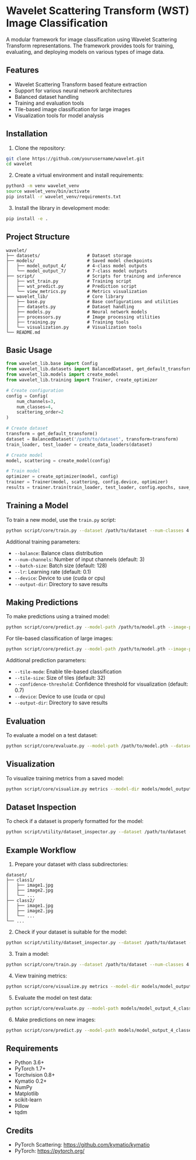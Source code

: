 # Wavelet Scattering Transform (WST) Image Classification

A modular framework for image classification using Wavelet Scattering Transform representations. The framework provides tools for training, evaluating, and deploying models on various types of image data.

## Features

- Wavelet Scattering Transform based feature extraction
- Support for various neural network architectures
- Balanced dataset handling
- Training and evaluation tools
- Tile-based image classification for large images
- Visualization tools for model analysis

## Installation

1. Clone the repository:

```bash
git clone https://github.com/yourusername/wavelet.git
cd wavelet
```

2. Create a virtual environment and install requirements:

```bash
python3 -m venv wavelet_venv
source wavelet_venv/bin/activate
pip install -r wavelet_venv/requirements.txt
```

3. Install the library in development mode:

```bash
pip install -e .
```

## Project Structure

```
wavelet/
├── datasets/                  # Dataset storage
├── models/                    # Saved model checkpoints
│   ├── model_output_4/        # 4-class model outputs
│   └── model_output_7/        # 7-class model outputs
├── script/                    # Scripts for training and inference
│   ├── wst_train.py           # Training script
│   ├── wst_predict.py         # Prediction script
│   └── view_metrics.py        # Metrics visualization
├── wavelet_lib/               # Core library
│   ├── base.py                # Base configurations and utilities
│   ├── datasets.py            # Dataset handling
│   ├── models.py              # Neural network models
│   ├── processors.py          # Image processing utilities
│   ├── training.py            # Training tools
│   └── visualization.py       # Visualization tools
└── README.md
```

## Basic Usage

```python
from wavelet_lib.base import Config
from wavelet_lib.datasets import BalancedDataset, get_default_transform, create_data_loaders
from wavelet_lib.models import create_model
from wavelet_lib.training import Trainer, create_optimizer

# Create configuration
config = Config(
    num_channels=3,
    num_classes=4,
    scattering_order=2
)

# Create dataset
transform = get_default_transform()
dataset = BalancedDataset('/path/to/dataset', transform=transform)
train_loader, test_loader = create_data_loaders(dataset)

# Create model
model, scattering = create_model(config)

# Train model
optimizer = create_optimizer(model, config)
trainer = Trainer(model, scattering, config.device, optimizer)
results = trainer.train(train_loader, test_loader, config.epochs, save_path='model.pth')
```

## Training a Model

To train a new model, use the `train.py` script:

```bash
python script/core/train.py --dataset /path/to/dataset --num-classes 4 --epochs 90
```

Additional training parameters:

- `--balance`: Balance class distribution
- `--num-channels`: Number of input channels (default: 3)
- `--batch-size`: Batch size (default: 128)
- `--lr`: Learning rate (default: 0.1)
- `--device`: Device to use (cuda or cpu)
- `--output-dir`: Directory to save results

## Making Predictions

To make predictions using a trained model:

```bash
python script/core/predict.py --model-path /path/to/model.pth --image-path /path/to/image.jpg
```

For tile-based classification of large images:

```bash
python script/core/predict.py --model-path /path/to/model.pth --image-path /path/to/image.jpg --tile-mode --tile-size 32
```

Additional prediction parameters:

- `--tile-mode`: Enable tile-based classification
- `--tile-size`: Size of tiles (default: 32)
- `--confidence-threshold`: Confidence threshold for visualization (default: 0.7)
- `--device`: Device to use (cuda or cpu)
- `--output-dir`: Directory to save results

## Evaluation

To evaluate a model on a test dataset:

```bash
python script/core/evaluate.py --model-path /path/to/model.pth --dataset /path/to/dataset
```

## Visualization

To visualize training metrics from a saved model:

```bash
python script/core/visualize.py metrics --model-dir models/model_output_4_classes_YYYYMMDD_HHMMSS
```

## Dataset Inspection

To check if a dataset is properly formatted for the model:

```bash
python script/utility/dataset_inspector.py --dataset /path/to/dataset --expected-dims 32x32
```

## Example Workflow

1. Prepare your dataset with class subdirectories:

```
dataset/
├── class1/
│   ├── image1.jpg
│   ├── image2.jpg
│   └── ...
├── class2/
│   ├── image1.jpg
│   ├── image2.jpg
│   └── ...
└── ...
```

2. Check if your dataset is suitable for the model:

```bash
python script/utility/dataset_inspector.py --dataset /path/to/dataset --expected-dims 32x32
```

3. Train a model:

```bash
python script/core/train.py --dataset /path/to/dataset --num-classes 4 --epochs 90 --balance
```

4. View training metrics:

```bash
python script/core/visualize.py metrics --model-dir models/model_output_4_classes_YYYYMMDD_HHMMSS
```

5. Evaluate the model on test data:

```bash
python script/core/evaluate.py --model-path models/model_output_4_classes_YYYYMMDD_HHMMSS/best_model.pth --dataset /path/to/dataset
```

6. Make predictions on new images:

```bash
python script/core/predict.py --model-path models/model_output_4_classes_YYYYMMDD_HHMMSS/best_model.pth --image-path /path/to/test_image.jpg
```

## Requirements

- Python 3.6+
- PyTorch 1.7+
- Torchvision 0.8+
- Kymatio 0.2+
- NumPy
- Matplotlib
- scikit-learn
- Pillow
- tqdm

## Credits

- PyTorch Scattering: https://github.com/kymatio/kymatio
- PyTorch: https://pytorch.org/
